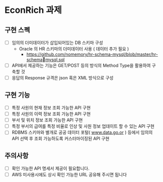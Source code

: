 # EconRich 과제

## 구현 스펙
* [ ] 임의의 더미데이터가 삽입되어있는 DB 스키마 구성
  * Oracle 의 HR 스키마의 더미데이터 사용 ( 데이터 추가 필요 )
    * https://github.com/nomemory/hr-schema-mysql/blob/master/hr-schemamysql.sql
* [ ] API에서 제공하는 기능은 GET/POST 등의 방식의 Method Type을 활용하여 구축할 것
* [ ] 응답의 Response 규격은 json 혹은 XML 방식으로 구성

## 구현 기능
* [ ] 특정 사원의 현재 정보 조회 가능한 API 구현
* [ ] 특정 사원의 이력 정보 조회 가능한 API 구현
* [ ] 부서 및 위치 정보 조회 가능한 API 구현
* [ ] 특정 부서의 급여를 특정 비율로 인상 및 사원 정보 업데이트 할 수 있는 API 구현
* [ ] RDBMS 스키마와 별개로 공공 데이터 포털( www.data.go.or ) 등에서 임의의 API 선택 후 조회 가능하도록 커스터마이징된 API 구현

## 주의사항
* [ ] 확인 가능한 API 명세서 제공이 필요합니다.
* [ ] AWS 미사용시에도 상시 확인 가능한 URL 공유해 주시면 됩니다
